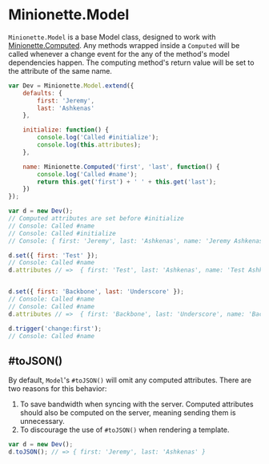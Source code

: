 Minionette.Model
================

`Minionette.Model` is a base Model class, designed to work with
[Minionette.Computed](/docs/minionette.model.md). Any methods wrapped
inside a `Computed` will be called whenever a change event for the any
of the method's model dependencies happen. The computing method's return
value will be set to the attribute of the same name.

```javascript
var Dev = Minionette.Model.extend({
    defaults: {
        first: 'Jeremy',
        last: 'Ashkenas'
    },

    initialize: function() {
        console.log('Called #initialize');
        console.log(this.attributes);
    },

    name: Minionette.Computed('first', 'last', function() {
        console.log('Called #name');
        return this.get('first') + ' ' + this.get('last');
    })
});

var d = new Dev();
// Computed attributes are set before #initialize
// Console: Called #name
// Console: Called #initialize
// Console: { first: 'Jeremy', last: 'Ashkenas', name: 'Jeremy Ashkenas' }

d.set({ first: 'Test' });
// Console: Called #name
d.attributes // =>  { first: 'Test', last: 'Ashkenas', name: 'Test Ashkenas'}


d.set({ first: 'Backbone', last: 'Underscore' });
// Console: Called #name
// Console: Called #name
d.attributes // =>  { first: 'Backbone', last: 'Underscore', name: 'Backbone Underscore'}

d.trigger('change:first');
// Console: Called #name

```

## #toJSON()

By default, `Model`'s `#toJSON()` will omit any computed attributes.
There are two reasons for this behavior:

1. To save bandwidth when syncing with the server. Computed attributes
   should also be computed on the server, meaning sending them is
   unnecessary.
2. To discourage the use of `#toJSON()` when rendering a template.

```javascript
var d = new Dev();
d.toJSON(); // => { first: 'Jeremy', last: 'Ashkenas' }
```
